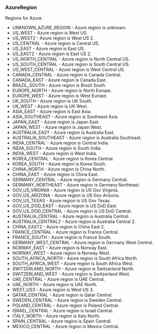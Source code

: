 ### AzureRegion
Regions for Azure.

- UNKNOWN_AZURE_REGION - Azure region is unknown.
- US_WEST - Azure region is West US.
- US_WEST2 - Azure region is West US 2.
- US_CENTRAL - Azure region is Central US.
- US_EAST - Azure region is East US.
- US_EAST2 - Azure region is East US 2.
- US_NORTH_CENTRAL - Azure region is North Central US.
- US_SOUTH_CENTRAL - Azure region is South Central US.
- US_WEST_CENTRAL - Azure region is West Central US.
- CANADA_CENTRAL - Azure region is Canada Central.
- CANADA_EAST - Azure region is Canada East.
- BRAZIL_SOUTH - Azure region is Brazil South.
- EUROPE_NORTH - Azure region is North Europe.
- EUROPE_WEST - Azure region is West Europe.
- UK_SOUTH - Azure region is UK South.
- UK_WEST - Azure region is UK West.
- ASIA_EAST - Azure region is East Asia.
- ASIA_SOUTHEAST - Azure region is Southeast Asia.
- JAPAN_EAST - Azure region is Japan East.
- JAPAN_WEST - Azure region is Japan West.
- AUSTRALIA_EAST - Azure region is Australia East.
- AUSTRALIA_SOUTHEAST - Azure region is Australia Southeast.
- INDIA_CENTRAL - Azure region is Central India.
- INDIA_SOUTH - Azure region is South India.
- INDIA_WEST - Azure region is West India.
- KOREA_CENTRAL - Azure region is Korea Central.
- KOREA_SOUTH - Azure region is Korea South.
- CHINA_NORTH - Azure region is China North.
- CHINA_EAST - Azure region is China East.
- GERMANY_CENTRAL - Azure region is Germany Central.
- GERMANY_NORTHEAST - Azure region is Germany Northeast.
- GOV_US_VIRGINIA - Azure region is US Gov Virginia.
- GOV_US_ARIZONA - Azure region is US Gov Arizona.
- GOV_US_TEXAS - Azure region is US Gov Texas.
- GOV_US_DOD_EAST - Azure region is US DoD East.
- GOV_US_DOD_CENTRAL - Azure region is US DoD Central.
- AUSTRALIA_CENTRAL - Azure region is Australia Central.
- AUSTRALIA_CENTRAL2 - Azure region is Australia Central 2.
- CHINA_EAST2 - Azure region is China East 2.
- FRANCE_CENTRAL - Azure region is France Central.
- FRANCE_SOUTH - Azure region is France South.
- GERMANY_WEST_CENTRAL - Azure region is Germany West Central.
- NORWAY_EAST - Azure region is Norway East.
- NORWAY_WEST - Azure region is Norway West.
- SOUTH_AFRICA_NORTH - Azure region is South Africa North.
- SOUTH_AFRICA_WEST - Azure region is South Africa West.
- SWITZERLAND_NORTH - Azure region is Switzerland North.
- SWITZERLAND_WEST - Azure region is Switzerland West.
- UAE_CENTRAL - Azure region is UAE Central.
- UAE_NORTH - Azure region is UAE North.
- WEST_US3 - Azure region is West US 3.
- QATAR_CENTRAL - Azure region is Qatar Central.
- SWEDEN_CENTRAL - Azure region is Sweden Central.
- POLAND_CENTRAL - Azure region is Poland Central.
- ISRAEL_CENTRAL - Azure region is Israel Central.
- ITALY_NORTH - Azure region is Italy North.
- SPAIN_CENTRAL - Azure region is Spain Central.
- MEXICO_CENTRAL - Azure region is Mexico Central.
